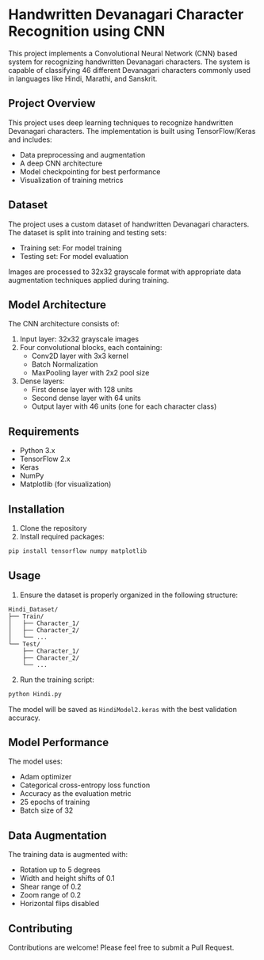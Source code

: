 # Handwritten Devanagari Character Recognition using CNN

This project implements a Convolutional Neural Network (CNN) based system for recognizing handwritten Devanagari characters. The system is capable of classifying 46 different Devanagari characters commonly used in languages like Hindi, Marathi, and Sanskrit.

## Project Overview

This project uses deep learning techniques to recognize handwritten Devanagari characters. The implementation is built using TensorFlow/Keras and includes:
- Data preprocessing and augmentation
- A deep CNN architecture
- Model checkpointing for best performance
- Visualization of training metrics

## Dataset

The project uses a custom dataset of handwritten Devanagari characters. The dataset is split into training and testing sets:
- Training set: For model training
- Testing set: For model evaluation

Images are processed to 32x32 grayscale format with appropriate data augmentation techniques applied during training.

## Model Architecture

The CNN architecture consists of:
1. Input layer: 32x32 grayscale images
2. Four convolutional blocks, each containing:
   - Conv2D layer with 3x3 kernel
   - Batch Normalization
   - MaxPooling layer with 2x2 pool size
3. Dense layers:
   - First dense layer with 128 units
   - Second dense layer with 64 units
   - Output layer with 46 units (one for each character class)

## Requirements

- Python 3.x
- TensorFlow 2.x
- Keras
- NumPy
- Matplotlib (for visualization)

## Installation

1. Clone the repository
2. Install required packages:
```bash
pip install tensorflow numpy matplotlib
```

## Usage

1. Ensure the dataset is properly organized in the following structure:
```
Hindi_Dataset/
├── Train/
│   ├── Character_1/
│   ├── Character_2/
│   └── ...
└── Test/
    ├── Character_1/
    ├── Character_2/
    └── ...
```

2. Run the training script:
```bash
python Hindi.py
```

The model will be saved as `HindiModel2.keras` with the best validation accuracy.

## Model Performance

The model uses:
- Adam optimizer
- Categorical cross-entropy loss function
- Accuracy as the evaluation metric
- 25 epochs of training
- Batch size of 32

## Data Augmentation

The training data is augmented with:
- Rotation up to 5 degrees
- Width and height shifts of 0.1
- Shear range of 0.2
- Zoom range of 0.2
- Horizontal flips disabled

## Contributing

Contributions are welcome! Please feel free to submit a Pull Request.


